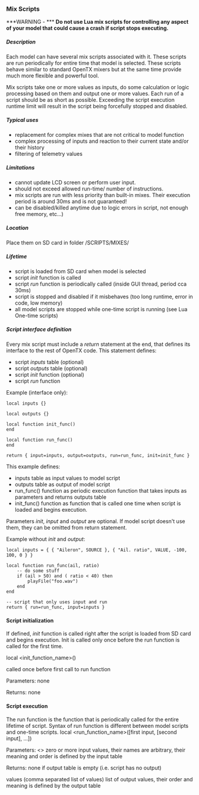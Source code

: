 ### Mix Scripts

***WARNING - ***
**Do not use Lua mix scripts for controlling any aspect of your model that could cause a crash if script stops executing.**

##### Description

Each model can have several mix scripts associated with it. These scripts are run periodically for entire time that model is selected. These scripts behave similar to standard OpenTX mixers but at the same time provide much more flexible and powerful tool.

Mix scripts take one or more values as inputs, do some calculation or logic processing based on them and output one or more values. Each run of a script should be as short as possible. Exceeding the script execution runtime limit will result in the script being forcefully stopped and disabled.


##### Typical uses

* replacement for complex mixes that are not critical to model function
* complex processing of inputs and reaction to their current state and/or their history
* filtering of telemetry values

##### Limitations

* cannot update LCD screen or perform user input.
* should not exceed allowed run-time/ number of instructions.
* mix scripts are run with less priority than built-in mixes. Their execution period is around 30ms and is not guaranteed!
* can be disabled/killed anytime due to logic errors in script, not enough free memory, etc...)

##### Location

Place them on SD card in folder /SCRIPTS/MIXES/

##### Lifetime

* script is loaded from SD card when model is selected
* script *init* function is called
* script *run* function is periodically called (inside GUI thread, period cca 30ms)
* script is stopped and disabled if it misbehaves (too long runtime, error in code, low memory)
* all model scripts are stopped while one-time script is running (see Lua One-time scripts)

##### Script interface definition

Every mix script must include a *return* statement at the end, that defines its interface to the rest of OpenTX code. This statement defines:
* script *inputs* table (optional)
* script *outputs* table (optional)
* script *init* function (optional)
* script *run* function

Example (interface only):
```
local inputs {}

local outputs {}

local function init_func()
end

local function run_func()
end

return { input=inputs, output=outputs, run=run_func, init=init_func }
```

This example defines:
* inputs table as input values to model script
* outputs table as output of model script
* run_func() function as periodic execution function that takes inputs as parameters and returns outputs table
* init_func() function as function that is called one time when script is loaded and begins execution.

Parameters *init*, *input* and *output* are optional. If model script doesn't use them, they can be omitted from return statement.

Example without *init* and *output*:

```
local inputs = { { "Aileron", SOURCE }, { "Ail. ratio", VALUE, -100, 100, 0 } }

local function run_func(ail, ratio)
    -- do some stuff
    if (ail > 50) and ( ratio < 40) then
        playFile("foo.wav")    
    end
end

-- script that only uses input and run
return { run=run_func, input=inputs }
```

#### Script initialization

If defined, *init* function is called right after the script is loaded from SD card and begins execution. Init is called only once before the run function is called for the first time.

local <init_function_name>()

called once before first call to run function

Parameters: none

Returns: none


#### Script execution

The run function is the function that is periodically called for the entire lifetime of script. Syntax of run function is different between model scripts and one-time scripts.
local <run_function_name>([first input, [second input], …])


Parameters:
<>
zero or more input values, their names are arbitrary, their meaning and order is defined by the input table

Returns:
none
if output table is empty (i.e. script has no output)


values
(comma separated list of values) list of output values,                         their order and meaning is defined by the output table




